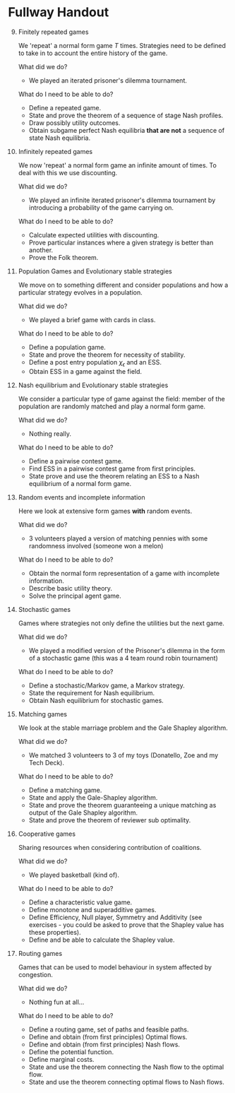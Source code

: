 # Fullway Handout

9. Finitely repeated games

    We 'repeat' a normal form game $T$ times. Strategies need to be defined to take in to account the entire history of the game.

    What did we do?

    - We played an iterated prisoner's dilemma tournament.

    What do I need to be able to do?

    - Define a repeated game.
    - State and prove the theorem of a sequence of stage Nash profiles.
    - Draw possibly utility outcomes.
    - Obtain subgame perfect Nash equilibria **that are not** a sequence of state Nash equilibria.


10. Infinitely repeated games

    We now 'repeat' a normal form game an infinite amount of times. To deal with this we use discounting.

    What did we do?

    - We played an infinite iterated prisoner's dilemma tournament by introducing a probability of the game carrying on.

    What do I need to be able to do?

    - Calculate expected utilities with discounting.
    - Prove particular instances where a given strategy is better than another.
    - Prove the Folk theorem.


11. Population Games and Evolutionary stable strategies

    We move on to something different and consider populations and how a particular strategy evolves in a population.

    What did we do?

    - We played a brief game with cards in class.

    What do I need to be able to do?

    - Define a population game.
    - State and prove the theorem for necessity of stability.
    - Define a post entry population $\chi_{\epsilon}$ and an ESS.
    - Obtain ESS in a game against the field.


12. Nash equilibrium and Evolutionary stable strategies

    We consider a particular type of game against the field: member of the population are randomly matched and play a normal form game.

    What did we do?

    - Nothing really.

    What do I need to be able to do?

    - Define a pairwise contest game.
    - Find ESS in a pairwise contest game from first principles.
    - State prove and use the theorem relating an ESS to a Nash equilibrium of a normal form game.


13. Random events and incomplete information

    Here we look at extensive form games **with** random events.

    What did we do?

    - 3 volunteers played a version of matching pennies with some randomness involved (someone won a melon)


    What do I need to be able to do?

    - Obtain the normal form representation of a game with incomplete information.
    - Describe basic utility theory.
    - Solve the principal agent game.

14. Stochastic games

    Games where strategies not only define the utilities but the next game.

    What did we do?

    - We played a modified version of the Prisoner's dilemma in the form of a stochastic game (this was a 4 team round robin tournament)


    What do I need to be able to do?

    - Define a stochastic/Markov game, a Markov strategy.
    - State the requirement for Nash equilibrium.
    - Obtain Nash equilibrium for stochastic games.

15. Matching games

    We look at the stable marriage problem and the Gale Shapley algorithm.


    What did we do?

    - We matched 3 volunteers to 3 of my toys (Donatello, Zoe and my Tech Deck).

    What do I need to be able to do?

    - Define a matching game.
    - State and apply the Gale-Shapley algorithm.
    - State and prove the theorem guaranteeing a unique matching as output of the Gale Shapley algorithm.
    - State and  prove the theorem of reviewer sub optimality.


16. Cooperative games

    Sharing resources when considering contribution of coalitions.


    What did we do?

    - We played basketball (kind of).


    What do I need to be able to do?


    - Define a characteristic value game.
    - Define monotone and superadditive games.
    - Define Efficiency, Null player, Symmetry and Additivity (see exercises - you could be asked to prove that the Shapley value has these properties).
    - Define and be able to calculate the Shapley value.


17. Routing games

    Games that can be used to model behaviour in system affected by congestion.


    What did we do?

    - Nothing fun at all...


    What do I need to be able to do?

    - Define a routing game, set of paths and feasible paths.
    - Define and obtain (from first principles) Optimal flows.
    - Define and obtain (from first principles) Nash flows.
    - Define the potential function.
    - Define marginal costs.
    - State and use the theorem connecting the Nash flow to the optimal flow.
    - State and use the theorem connecting optimal flows to Nash flows.
